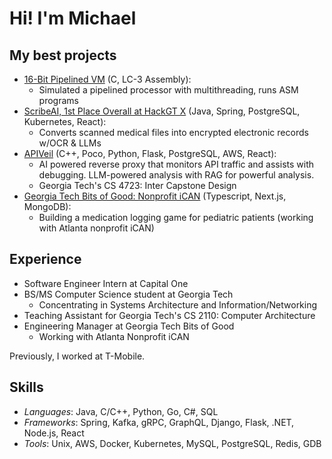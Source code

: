 # Hi! I'm Michael

## My best projects
- [16-Bit Pipelined VM](https://github.com/michaelhyi/pipelined-vm) (C, LC-3 Assembly):
	- Simulated a pipelined processor with multithreading, runs ASM programs
- [ScribeAI, 1st Place Overall at HackGT X](https://github.com/michaelhyi/scribeai) (Java, Spring, PostgreSQL, Kubernetes, React):
	- Converts scanned medical files into encrypted electronic records w/OCR & LLMs
- [APIVeil](https://github.com/michaelhyi/apiveil) (C++, Poco, Python, Flask, PostgreSQL, AWS, React):
	- AI powered reverse proxy that monitors API traffic and assists with debugging. LLM-powered analysis with RAG for powerful analysis.
	- Georgia Tech's CS 4723: Inter Capstone Design
- [Georgia Tech Bits of Good: Nonprofit iCAN](https://github.com/GTBitsofGood/ican) (Typescript, Next.js, MongoDB):
	- Building a medication logging game for pediatric patients (working with Atlanta nonprofit iCAN)

## Experience

- Software Engineer Intern at Capital One
- BS/MS Computer Science student at Georgia Tech
	- Concentrating in Systems Architecture and Information/Networking
- Teaching Assistant for Georgia Tech's CS 2110: Computer Architecture
- Engineering Manager at Georgia Tech Bits of Good
	- Working with Atlanta Nonprofit iCAN

Previously, I worked at T-Mobile.

## Skills
- *Languages*: Java, C/C++, Python, Go, C#, SQL
- *Frameworks*: Spring, Kafka, gRPC, GraphQL, Django, Flask, .NET, Node.js, React
- *Tools*: Unix, AWS, Docker, Kubernetes, MySQL, PostgreSQL, Redis, GDB

